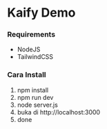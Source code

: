 # Kaify Demo

### Requirements
- NodeJS
- TailwindCSS

### Cara Install
1. npm install
2. npm run dev  
3. node server.js
4. buka di http://localhost:3000
5. done
